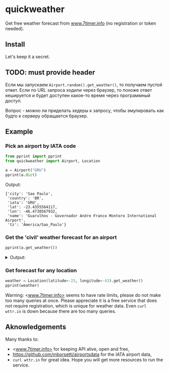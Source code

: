 # quickweather
Get free weather forecast from www.7timer.info (no registration or token needed).

## Install

Let's keep it a secret.

## TODO: must provide header 

Если мы запускаем `Airport.random().get_weather()`, то получаем
пустой ответ. Если по URL запроса ходили через браузер,
то похоже ответ кешируется и будет доступен какое-то время 
через программный доступ.

Вопрос - можно ли приделать хедеры к запросу, чтобы эмулировать
как будто к серверу обращается браузер.

## Example

### Pick an airport by IATA code

```python
from pprint import pprint
from quickweather import Airport, Location

a = Airport("GRU")
pprint(a.dict)
```

Output:

```
{'city': 'Sao Paulo',
 'country': 'BR',
 'iata': 'GRU',
 'lat': -23.4355564117,
 'lon': -46.4730567932,
 'name': 'Guarulhos - Governador Andre Franco Montoro International Airport',
 'tz': 'America/Sao_Paulo'}
```

### Get the 'civil' weather forecast for an airport

```python
pprint(a.get_weather())
```

<details><summary>Output:</summary>

```
[{'date': 20240225,
  'temp2m': {'max': 28, 'min': 22},
  'weather': 'lightrain',
  'wind10m_max': 3},
 {'date': 20240226,
  'temp2m': {'max': 28, 'min': 21},
  'weather': 'oshower',
  'wind10m_max': 3},
 {'date': 20240227,
  'temp2m': {'max': 30, 'min': 21},
  'weather': 'cloudy',
  'wind10m_max': 3},
 {'date': 20240228,
  'temp2m': {'max': 31, 'min': 23},
  'weather': 'lightrain',
  'wind10m_max': 3},
 {'date': 20240229,
  'temp2m': {'max': 29, 'min': 22},
  'weather': 'lightrain',
  'wind10m_max': 2},
 {'date': 20240301,
  'temp2m': {'max': 27, 'min': 21},
  'weather': 'lightrain',
  'wind10m_max': 3},
 {'date': 20240302,
  'temp2m': {'max': 26, 'min': 20},
  'weather': 'lightrain',
  'wind10m_max': 3}]
```
</details>

### Get forecast for any location

```python
weather = Location(latitude=-23, longitude=-43).get_weather() 
pprint(weather)
```

Warning: <www.7timer.info> seems to have rate limits, please do not make too many queries at once.
Please appreciate it is a free service that does not require registration,
which is unique for weather data. Even `curl wttr.in` is down because there are too many queries.

## Aknowledgements

Many thanks to:

- <www.7timer.info> for keeping API alive, open and free,
- <https://github.com/mborsetti/airportsdata> for the IATA airport data,  
- `curl wttr.in` for great idea. Hope you will get more resources to run the service.
